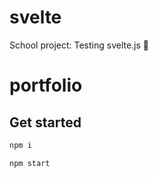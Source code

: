# svelte
School project: Testing svelte.js 🌟

# portfolio
## Get started

```bash
npm i
```

```bash
npm start
```

